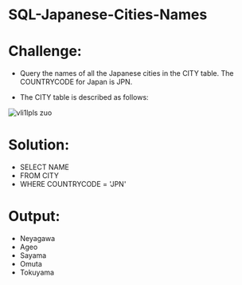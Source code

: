 # SQL-Japanese-Cities-Names

# Challenge:
- Query the names of all the Japanese cities in the CITY table. The COUNTRYCODE for Japan is JPN.

- The CITY table is described as follows:

![vli1lpls zuo](https://github.com/MarcvWaes/practice-SQL---1/assets/120553175/240d70cc-0219-438f-9769-4aba84526991)

# Solution:
- SELECT NAME
- FROM CITY
- WHERE COUNTRYCODE = 'JPN'

# Output:
- Neyagawa 
- Ageo 
- Sayama 
- Omuta 
- Tokuyama 
